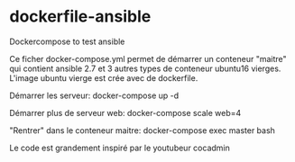 # dockerfile-ansible
Dockercompose to test ansible

Ce ficher docker-compose.yml permet de démarrer un conteneur "maitre" qui contient ansible 2.7
et 3 autres types de conteneur ubuntu16 vierges.
L'image ubuntu vierge est crée avec de dockerfile.

Démarrer les serveur:
docker-compose up -d

Démarrer plus de serveur web:
docker-compose scale web=4

"Rentrer" dans le conteneur maitre:
docker-compose exec master bash

Le code est grandement inspiré par le youtubeur cocadmin 
